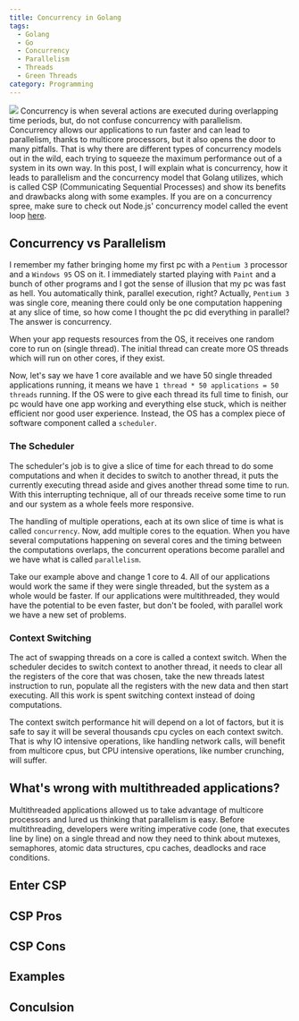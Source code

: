 ```yaml
---
title: Concurrency in Golang
tags:
  - Golang
  - Go
  - Concurrency
  - Parallelism
  - Threads
  - Green Threads
category: Programming
---
```


![](./concurrency.png)
Concurrency is when several actions are executed during overlapping time periods, but, do not confuse concurrency with parallelism. Concurrency allows our applications to run faster and can lead to parallelism, thanks to multicore processors, but it also opens the door to many pitfalls. That is why there are different types of concurrency models out in the wild, each trying to squeeze the maximum performance out of a system in its own way. In this post, I will explain what is concurrency, how it leads to parallelism and the concurrency model that Golang utilizes, which is called CSP (Communicating Sequential Processes) and show its benefits and drawbacks along with some examples. If you are on a concurrency spree, make sure to check out Node.js' concurrency model called the event loop [here](/2019/06/09/Node-JS-Event-Loop-0/).


## Concurrency vs Parallelism
I remember my father bringing home my first pc with a `Pentium 3` processor and a `Windows 95` OS on it. I immediately started playing with `Paint` and a bunch of other programs and I got the sense of illusion that my pc was fast as hell. You automatically think, parallel execution, right? Actually, `Pentium 3` was single core, meaning there could only be one computation happening at any slice of time, so how come I thought the pc did everything in parallel? The answer is concurrency. 

When your app requests resources from the OS, it receives one random core to run on (single thread). The initial thread can create more OS threads which will run on other cores, if they exist.

Now, let's say we have 1 core available and we have 50 single threaded applications running, it means we have `1 thread * 50 applications = 50 threads` running. If the OS were to give each thread its full time to finish, our pc would have one app working and everything else stuck, which is neither efficient nor good user experience. Instead, the OS has a complex piece of software component called a `scheduler`.

### The Scheduler
The scheduler's job is to give a slice of time for each thread to do some computations and when it decides to switch to another thread, it puts the currently executing thread aside and gives another thread some time to run. With this interrupting technique, all of our threads receive some time to run and our system as a whole feels more responsive.

The handling of multiple operations, each at its own slice of time is what is called `concurrency`. Now, add multiple cores to the equation. When you have several computations happening on several cores and the timing between the computations overlaps, the concurrent operations become parallel and we have what is called `parallelism`.

Take our example above and change 1 core to 4. All of our applications would work the same if they were single threaded, but the system as a whole would be faster. If our applications were multithreaded, they would have the potential to be even faster, but don't be fooled, with parallel work we have a new set of problems.

### Context Switching
The act of swapping threads on a core is called a context switch.
When the scheduler decides to switch context to another thread, it needs to clear all the registers of the core that was chosen, take the new threads latest instruction to run, populate all the registers with the new data and then start executing. All this work is spent switching context instead of doing computations. 

The context switch performance hit will depend on a lot of factors, but it is safe to say it will be several thousands cpu cycles on each context switch.
That is why IO intensive operations, like handling network calls, will benefit from multicore cpus, but CPU intensive operations, like number crunching, will suffer.

## What's wrong with multithreaded applications?
Multithreaded applications allowed us to take advantage of multicore processors and lured us thinking that parallelism is easy.
Before multithreading, developers were writing imperative code (one, that executes line by line) on a single thread and now they need to think about mutexes, semaphores, atomic data structures, cpu caches, deadlocks and race conditions.


## Enter CSP

## CSP Pros

## CSP Cons

## Examples


## Conculsion

